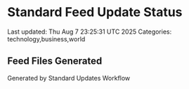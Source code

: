 # Standard Feed Update Status
Last updated: Thu Aug  7 23:25:31 UTC 2025
Categories: technology,business,world

## Feed Files Generated

Generated by Standard Updates Workflow
